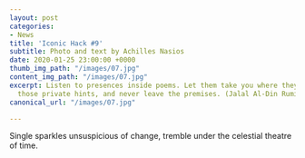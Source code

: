 ```yaml
---
layout: post
categories:
- News
title: 'Iconic Hack #9'
subtitle: Photo and text by Achilles Nasios
date: 2020-01-25 23:00:00 +0000
thumb_img_path: "/images/07.jpg"
content_img_path: "/images/07.jpg"
excerpt: Listen to presences inside poems. Let them take you where they will. Follow
  those private hints, and never leave the premises. (Jalal Al-Din Rumi)
canonical_url: "/images/07.jpg"

---
```

Single sparkles unsuspicious of change, tremble under the celestial theatre of time.